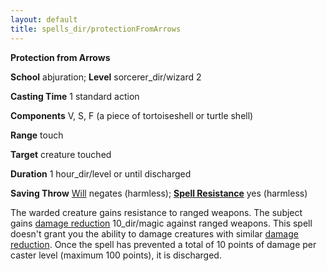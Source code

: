 ```yaml
---
layout: default
title: spells_dir/protectionFromArrows
---
```

 **Protection from Arrows**

**School** abjuration; **Level** sorcerer_dir/wizard 2

**Casting Time** 1 standard action

**Components** V, S, F (a piece of tortoiseshell or turtle shell)

**Range** touch

**Target** creature touched

**Duration** 1 hour_dir/level or until discharged

**Saving Throw** [Will](../combat#_will) negates (harmless); **[Spell Resistance](../glossary#_spell-resistance)** yes (harmless)

The warded creature gains resistance to ranged weapons. The subject gains [damage reduction](../glossary#_damage-reduction) 10_dir/magic against ranged weapons. This spell doesn't grant you the ability to damage creatures with similar [damage reduction](../glossary#_damage-reduction). Once the spell has prevented a total of 10 points of damage per caster level (maximum 100 points), it is discharged.

